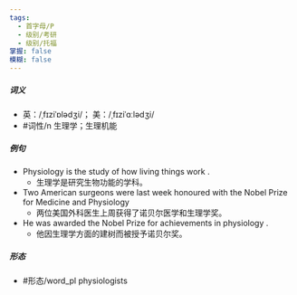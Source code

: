 ```yaml
---
tags:
  - 首字母/P
  - 级别/考研
  - 级别/托福
掌握: false
模糊: false
---
```

##### 词义
- 英：/ˌfɪziˈɒlədʒi/； 美：/ˌfɪziˈɑːlədʒi/
- #词性/n  生理学；生理机能
##### 例句
- Physiology is the study of how living things work .
	- 生理学是研究生物功能的学科。
- Two American surgeons were last week honoured with the Nobel Prize for Medicine and Physiology
	- 两位美国外科医生上周获得了诺贝尔医学和生理学奖。
- He was awarded the Nobel Prize for achievements in physiology .
	- 他因生理学方面的建树而被授予诺贝尔奖。
##### 形态
- #形态/word_pl physiologists
